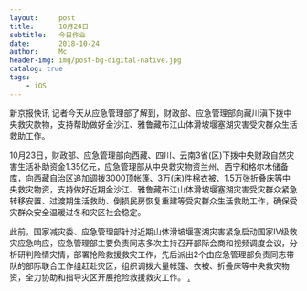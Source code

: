 ```yaml
---
layout:     post
title:      10月24日
subtitle:   今日作业
date:       2018-10-24
author:     Mc
header-img: img/post-bg-digital-native.jpg
catalog: true
tags:
    - iOS
---
```


新京报快讯 记者今天从应急管理部了解到，财政部、应急管理部向藏川滇下拨中央救灾款物，支持帮助做好金沙江、雅鲁藏布江山体滑坡堰塞湖灾害受灾群众生活救助工作。


10月23日，财政部、应急管理部向西藏、四川、云南3省(区)下拨中央财政自然灾害生活补助资金1.35亿元，应急管理部从中央救灾物资兰州、西宁和格尔木储备库，向西藏自治区追加调拨3000顶帐篷、3万(床)件棉衣被、1.5万张折叠床等中央救灾物资，支持做好近期金沙江、雅鲁藏布江山体滑坡堰塞湖灾害受灾群众紧急转移安置、过渡期生活救助、倒损民房恢复重建等受灾群众生活救助工作，确保受灾群众安全温暖过冬和灾区社会稳定。

此前，国家减灾委、应急管理部针对近期山体滑坡堰塞湖灾害紧急启动国家Ⅳ级救灾应急响应，应急管理部主要负责同志多次主持召开部际会商和视频调度会议，分析研判险情灾情，部署抢险救援救灾工作，先后派出2个由应急管理部负责同志带队的部际联合工作组赶赴灾区，组织调拨大量帐篷、衣被、折叠床等中央救灾物资，全力协助和指导灾区开展抢险救援救灾工作。
[.](https://news.163.com/18/1024/13/DUST8OUF0001899N.html ".")
